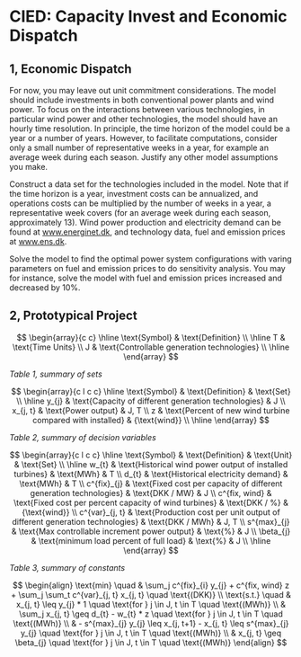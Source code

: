 # CIED: Capacity Invest and Economic Dispatch

## 1, Economic Dispatch

For now, you may leave out unit commitment considerations. The model should include investments in both conventional power plants and wind power. To focus on the interactions between various technologies, in particular wind power and other technologies, the model should have an hourly time resolution. In principle, the time horizon of the model could be a year or a number of years. However, to facilitate computations, consider only a small number of representative weeks in a year, for example an average week during each season. Justify any other model assumptions you make.

Construct a data set for the technologies included in the model. Note that if the time horizon is a year, investment costs can be annualized, and operations costs can be multiplied by the number of weeks in a year, a representative week covers (for an average week during each season, approximately 13). Wind power production and electricity demand can be found at www.energinet.dk, and technology data, fuel and emission prices at www.ens.dk.

Solve the model to find the optimal power system configurations with varing parameters on fuel and emission prices to do sensitivity analysis. You may for instance, solve the model with fuel and emission prices increased and decreased by 10%.

## 2, Prototypical Project

$$
\begin{array}{c c}
	\hline
	\text{Symbol} & \text{Definition} \\
	\hline
	T & \text{Time Units} \\
	J & \text{Controllable generation technologies} \\
	\hline
\end{array}
$$

_Table 1, summary of sets_

$$
\begin{array}{c l c c}
	\hline
	\text{Symbol} & \text{Definition} & \text{Set} \\
	\hline
	y_{j} & \text{Capacity of different generation technologies} & J \\
	x_{j, t} & \text{Power output} & J, T \\
	z & \text{Percent of new wind turbine compared with installed} & {\text{wind}} \\
	\hline
\end{array}
$$

_Table 2, summary of decision variables_

$$
\begin{array}{c l c c}
	\hline
	\text{Symbol} & \text{Definition} & \text{Unit} & \text{Set} \\
	\hline
	w_{t} & \text{Historical wind power output of installed turbines} & \text{MWh} & T \\
	d_{t} & \text{Historical electricity demand} & \text{MWh} & T \\
	c^{fix}_{j} & \text{Fixed cost per capacity of different generation technologies} & \text{DKK / MW} & J \\
	c^{fix, wind} & \text{Fixed cost per percent capacity of wind turbines} & \text{DKK / %} &{\text{wind}} \\
	c^{var}_{j, t} & \text{Production cost per unit output of different generation technologies} & \text{DKK / MWh} & J, T \\
	s^{max}_{j} & \text{Max controllable increment power output} & \text{%} & J \\
	\beta_{j} & \text{minimum load percent of full load} & \text{%} & J \\ \hline
\end{array}
$$

_Table 3, summary of constants_

$$
\begin{align}
\text{min} \quad & \sum_j c^{fix}_{i} y_{j} + c^{fix, wind} z + \sum_j \sum_t c^{var}_{j, t} x_{j, t} \quad \text{(DKK)} \\
\text{s.t.} \quad & x_{j, t} \leq y_{j} * 1 \quad \text{for } j \in J, t \in T \quad \text{(MWh)} \\
& \sum_j x_{j, t} \geq d_{t} - w_{t} * z \quad \text{for } j \in J, t \in T \quad \text{(MWh)} \\
& - s^{max}_{j} y_{j} \leq x_{j, t+1} - x_{j, t} \leq s^{max}_{j} y_{j} \quad \text{for } j \in J, t \in T \quad \text{(MWh)} \\
& x_{j, t} \geq \beta_{j} \quad \text{for } j \in J, t \in T \quad \text{(MWh)}
\end{align}
$$
